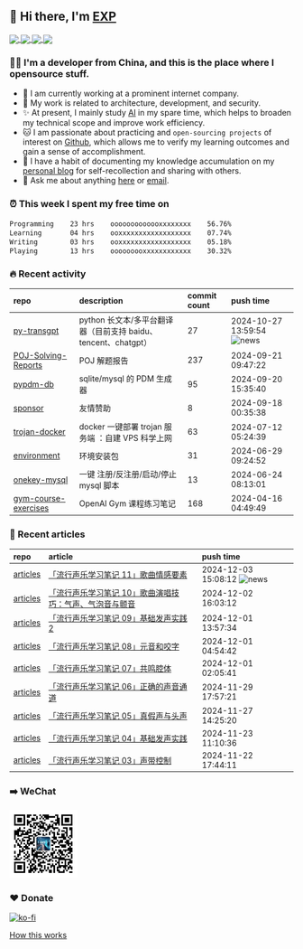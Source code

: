 ## 👋  Hi there, I'm [EXP](https://exp-blog.com)

<!--BGN_SECTION:github-readme-stats-->
<!-- a href="https://exp-blog.com" target="_blank">
  <img height="190" align="center" src="https://github-readme-stats.vercel.app/api/top-langs/?username=lyy289065406&hide=HTML,CSS,TSQL&theme=great-gatsby" alt="EXP's Top Langs" />
</a -->
<!-- a href="https://exp-blog.com" target="_blank">
  <img height="190" align="center" src="https://github-readme-stats.vercel.app/api?username=lyy289065406&count_private=true&show_icons=true&theme=nightowl" alt="EXP's github stats" />
</a -->



<a href="https://exp-blog.com" target="_blank">
  <img height="114" align="center" src="https://github-readme-stats.vercel.app/api/pin/?username=lyy289065406&repo=exp-blog&theme=nord" />
</a>

<a href="https://github.com/EXP-Tools/threat-broadcast" target="_blank">
  <img height="114" align="center" src="https://github-readme-stats.vercel.app/api/pin/?username=lyy289065406&repo=threat-broadcast&theme=nord" />
</a>

<a href="https://github.com/Visuals-AI/AI-auto-checkin" target="_blank">
  <img height="114" align="center" src="https://github-readme-stats.vercel.app/api/pin/?username=lyy289065406&repo=AI-auto-checkin&theme=nord" />
</a>

<a href="https://github.com/EXP-Docs/POJ-Solving-Reports" target="_blank">
  <img height="114" align="center" src="https://github-readme-stats.vercel.app/api/pin/?username=lyy289065406&repo=POJ-Solving-Reports&theme=nord" />
</a>

<!--END_SECTION:github-readme-stats-->



### 👨‍💻  I'm a developer from China, and this is the place where I opensource stuff.
<!--BGN_SECTION:introduction-->
- 🏰 I am currently working at a prominent internet company.
- 🐾 My work is related to architecture, development, and security.
- ✨ At present, I mainly study [AI](https://github.com/orgs/Visuals-AI/repositories) in my spare time, which helps to broaden my technical scope and improve work efficiency.
- 🐱 I am passionate about practicing and `open-sourcing projects` of interest on [Github](https://github.com/lyy289065406), which allows me to verify my learning outcomes and gain a sense of accomplishment.
- 🎹 I have a habit of documenting my knowledge accumulation on my [personal blog](https://exp-blog.com) for self-recollection and sharing with others.
- 💬 Ask me about anything [here](https://github.com/lyy289065406/lyy289065406/issues) or [email](exp.lqb@gmail.com).
<!--BGN_SECTION:introduction-->



### ⏰  This week I spent my free time on
<!-- BGN_SECTION:weektime -->
```text
Programming    23 hrs    ooooooooooooxxxxxxxx    56.76%
Learning       04 hrs    ooxxxxxxxxxxxxxxxxxx    07.74%
Writing        03 hrs    ooxxxxxxxxxxxxxxxxxx    05.18%
Playing        13 hrs    ooooooooxxxxxxxxxxxx    30.32%
```
<!-- END_SECTION:weektime -->



### 🔥  Recent activity
<!-- BGN_SECTION:activity -->
| repo | description | commit count | push time |
|:------|:------|:------|:------|
| [py-transgpt](https://github.com/EXP-Codes/py-transgpt) | python 长文本/多平台翻译器（目前支持 baidu、tencent、chatgpt） | 27 | 2024-10-27 13:59:54 ![news](https://github.com/lyy289065406/lyy289065406/blob/master/imgs/new.gif) |
| [POJ-Solving-Reports](https://github.com/EXP-Docs/POJ-Solving-Reports) | POJ 解题报告 | 237 | 2024-09-21 09:47:22  |
| [pypdm-db](https://github.com/EXP-Codes/pypdm-db) | sqlite/mysql 的 PDM 生成器 | 95 | 2024-09-20 15:35:40  |
| [sponsor](https://github.com/lyy289065406/sponsor) | 友情赞助 | 8 | 2024-09-18 00:35:38  |
| [trojan-docker](https://github.com/EXP-Tools/trojan-docker) | docker 一键部署 trojan 服务端 ：自建 VPS 科学上网 | 63 | 2024-07-12 05:24:39  |
| [environment](https://github.com/EXP-Tools/environment) | 环境安装包 | 31 | 2024-06-29 09:24:52  |
| [onekey-mysql](https://github.com/EXP-Codes/onekey-mysql) | 一键 注册/反注册/启动/停止 mysql 脚本 | 13 | 2024-06-24 08:13:01  |
| [gym-course-exercises](https://github.com/Visuals-AI/gym-course-exercises) | OpenAI Gym 课程练习笔记 | 168 | 2024-04-16 04:49:49  |
<!-- END_SECTION:activity -->



### 📝  Recent articles
<!-- BGN_SECTION:article -->
| repo | article | push time |
|:------|:------|:------|
| [articles](https://github.com/lyy289065406/articles) | [「流行声乐学习笔记 11」歌曲情感要素](https://exp-blog.com/music/liu-xing-sheng-le-xue-xi-bi-ji-11/) | 2024-12-03 15:08:12 ![news](https://github.com/lyy289065406/lyy289065406/blob/master/imgs/new.gif) |
| [articles](https://github.com/lyy289065406/articles) | [「流行声乐学习笔记 10」歌曲演唱技巧：气声、气泡音与颤音](https://exp-blog.com/music/liu-xing-sheng-le-xue-xi-bi-ji-10/) | 2024-12-02 16:03:12  |
| [articles](https://github.com/lyy289065406/articles) | [「流行声乐学习笔记 09」基础发声实践 2](https://exp-blog.com/music/liu-xing-sheng-le-xue-xi-bi-ji-09/) | 2024-12-01 13:57:34  |
| [articles](https://github.com/lyy289065406/articles) | [「流行声乐学习笔记 08」元音和咬字](https://exp-blog.com/music/liu-xing-sheng-le-xue-xi-bi-ji-08/) | 2024-12-01 04:54:42  |
| [articles](https://github.com/lyy289065406/articles) | [「流行声乐学习笔记 07」共鸣腔体](https://exp-blog.com/music/liu-xing-sheng-le-xue-xi-bi-ji-07/) | 2024-12-01 02:05:41  |
| [articles](https://github.com/lyy289065406/articles) | [「流行声乐学习笔记 06」正确的声音通道](https://exp-blog.com/music/liu-xing-sheng-le-xue-xi-bi-ji-06/) | 2024-11-29 17:57:21  |
| [articles](https://github.com/lyy289065406/articles) | [「流行声乐学习笔记 05」真假声与头声](https://exp-blog.com/music/liu-xing-sheng-le-xue-xi-bi-ji-05/) | 2024-11-27 14:25:20  |
| [articles](https://github.com/lyy289065406/articles) | [「流行声乐学习笔记 04」基础发声实践](https://exp-blog.com/music/liu-xing-sheng-le-xue-xi-bi-ji-04/) | 2024-11-23 11:10:36  |
| [articles](https://github.com/lyy289065406/articles) | [「流行声乐学习笔记 03」声带控制](https://exp-blog.com/music/liu-xing-sheng-le-xue-xi-bi-ji-03/) | 2024-11-22 17:44:11  |
<!-- END_SECTION:article -->


### ➡️ WeChat

<img width="120" src="/imgs/wechat.jpg">


### ❤️ Donate

[![ko-fi](https://ko-fi.com/img/githubbutton_sm.svg)](https://ko-fi.com/D1D3I0KL5)



<a align="right" href="https://github.com/lyy289065406/lyy289065406/blob/master/How_this_works.md">How this works</a>

<!-- -------------------------------------- -->
<!-- more emoji : http://emojihomepage.com/ -->
<!-- -------------------------------------- -->
